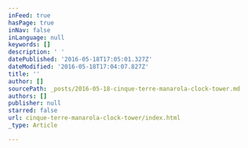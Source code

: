 ```yaml
---
inFeed: true
hasPage: true
inNav: false
inLanguage: null
keywords: []
description: ' '
datePublished: '2016-05-18T17:05:01.327Z'
dateModified: '2016-05-18T17:04:07.827Z'
title: ''
author: []
sourcePath: _posts/2016-05-18-cinque-terre-manarola-clock-tower.md
authors: []
publisher: null
starred: false
url: cinque-terre-manarola-clock-tower/index.html
_type: Article

---
```

> #